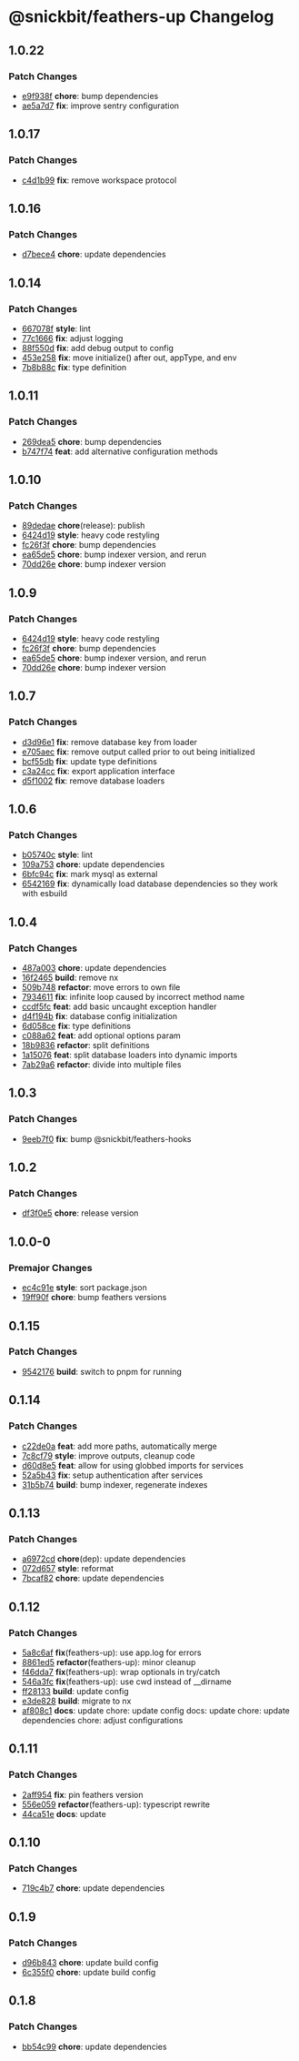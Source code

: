 # @snickbit/feathers-up Changelog

## 1.0.22

### Patch Changes

- [e9f938f](https://github.com/snickbit/feathers/commit/e9f938f) **chore**:  bump dependencies
- [ae5a7d7](https://github.com/snickbit/feathers/commit/ae5a7d7) **fix**:  improve sentry configuration

## 1.0.17

### Patch Changes

- [c4d1b99](https://github.com/snickbit/feathers/commit/c4d1b99) **fix**:  remove workspace protocol

## 1.0.16

### Patch Changes

- [d7bece4](https://github.com/snickbit/feathers/commit/d7bece4) **chore**:  update dependencies

## 1.0.14

### Patch Changes

- [667078f](https://github.com/snickbit/feathers/commit/667078f) **style**:  lint
- [77c1666](https://github.com/snickbit/feathers/commit/77c1666) **fix**:  adjust logging
- [88f550d](https://github.com/snickbit/feathers/commit/88f550d) **fix**:  add debug output to config
- [453e258](https://github.com/snickbit/feathers/commit/453e258) **fix**:  move initialize() after out, appType, and env
- [7b8b88c](https://github.com/snickbit/feathers/commit/7b8b88c) **fix**:  type definition

## 1.0.11

### Patch Changes

- [269dea5](https://github.com/snickbit/feathers/commit/269dea5) **chore**:  bump dependencies
- [b747f74](https://github.com/snickbit/feathers/commit/b747f74) **feat**:  add alternative configuration methods

## 1.0.10

### Patch Changes

- [89dedae](https://github.com/snickbit/feathers/commit/89dedae) **chore**(release):  publish
- [6424d19](https://github.com/snickbit/feathers/commit/6424d19) **style**:  heavy code restyling
- [fc26f3f](https://github.com/snickbit/feathers/commit/fc26f3f) **chore**:  bump dependencies
- [ea65de5](https://github.com/snickbit/feathers/commit/ea65de5) **chore**:  bump indexer version, and rerun
- [70dd26e](https://github.com/snickbit/feathers/commit/70dd26e) **chore**:  bump indexer version

## 1.0.9

### Patch Changes

- [6424d19](https://github.com/snickbit/feathers/commit/6424d19) **style**:  heavy code restyling
- [fc26f3f](https://github.com/snickbit/feathers/commit/fc26f3f) **chore**:  bump dependencies
- [ea65de5](https://github.com/snickbit/feathers/commit/ea65de5) **chore**:  bump indexer version, and rerun
- [70dd26e](https://github.com/snickbit/feathers/commit/70dd26e) **chore**:  bump indexer version

## 1.0.7

### Patch Changes

- [d3d96e1](https://github.com/snickbit/feathers/commit/d3d96e1) **fix**:  remove database key from loader
- [e705aec](https://github.com/snickbit/feathers/commit/e705aec) **fix**:  remove output called prior to out being initialized
- [bcf55db](https://github.com/snickbit/feathers/commit/bcf55db) **fix**:  update type definitions
- [c3a24cc](https://github.com/snickbit/feathers/commit/c3a24cc) **fix**:  export application interface
- [d5f1002](https://github.com/snickbit/feathers/commit/d5f1002) **fix**:  remove database loaders

## 1.0.6

### Patch Changes

- [b05740c](https://github.com/snickbit/feathers/commit/b05740c) **style**:  lint
- [109a753](https://github.com/snickbit/feathers/commit/109a753) **chore**:  update dependencies
- [6bfc94c](https://github.com/snickbit/feathers/commit/6bfc94c) **fix**:  mark mysql as external
- [6542169](https://github.com/snickbit/feathers/commit/6542169) **fix**:  dynamically load database dependencies so they work with esbuild

## 1.0.4

### Patch Changes

- [487a003](https://github.com/snickbit/feathers/commit/487a003) **chore**:  update dependencies
- [16f2465](https://github.com/snickbit/feathers/commit/16f2465) **build**:  remove nx
- [509b748](https://github.com/snickbit/feathers/commit/509b748) **refactor**:  move errors to own file
- [7934611](https://github.com/snickbit/feathers/commit/7934611) **fix**:  infinite loop caused by incorrect method name
- [ccdf5fc](https://github.com/snickbit/feathers/commit/ccdf5fc) **feat**:  add basic uncaught exception handler
- [d4f194b](https://github.com/snickbit/feathers/commit/d4f194b) **fix**:  database config initialization
- [6d058ce](https://github.com/snickbit/feathers/commit/6d058ce) **fix**:  type definitions
- [c088a62](https://github.com/snickbit/feathers/commit/c088a62) **feat**:  add optional options param
- [18b9836](https://github.com/snickbit/feathers/commit/18b9836) **refactor**:  split definitions
- [1a15076](https://github.com/snickbit/feathers/commit/1a15076) **feat**:  split database loaders into dynamic imports
- [7ab29a6](https://github.com/snickbit/feathers/commit/7ab29a6) **refactor**:  divide into multiple files

## 1.0.3

### Patch Changes

- [9eeb7f0](https://github.com/snickbit/feathers/commit/9eeb7f0) **fix**:  bump @snickbit/feathers-hooks

## 1.0.2

### Patch Changes

- [df3f0e5](https://github.com/snickbit/feathers/commit/df3f0e5) **chore**:  release version

## 1.0.0-0

### Premajor Changes

- [ec4c91e](https://github.com/snickbit/feathers/commit/ec4c91e) **style**:  sort package.json
- [19ff90f](https://github.com/snickbit/feathers/commit/19ff90f) **chore**:  bump feathers versions

## 0.1.15

### Patch Changes

- [9542176](https://github.com/snickbit/feathers/commit/9542176) **build**:  switch to pnpm for running

## 0.1.14

### Patch Changes

- [c22de0a](https://github.com/snickbit/feathers/commit/c22de0a) **feat**:  add more paths, automatically merge
- [7c8cf79](https://github.com/snickbit/feathers/commit/7c8cf79) **style**:  improve outputs, cleanup code
- [d60d8e5](https://github.com/snickbit/feathers/commit/d60d8e5) **feat**:  allow for using globbed imports for services
- [52a5b43](https://github.com/snickbit/feathers/commit/52a5b43) **fix**:  setup authentication after services
- [31b5b74](https://github.com/snickbit/feathers/commit/31b5b74) **build**:  bump indexer, regenerate indexes

## 0.1.13

### Patch Changes

- [a6972cd](https://github.com/snickbit/feathers/commit/a6972cd) **chore**(dep):  update dependencies
- [072d657](https://github.com/snickbit/feathers/commit/072d657) **style**:  reformat
- [7bcaf82](https://github.com/snickbit/feathers/commit/7bcaf82) **chore**:  update dependencies

## 0.1.12

### Patch Changes

- [5a8c6af](https://github.com/snickbit/feathers/commit/5a8c6af) **fix**(feathers-up):  use app.log for errors
- [8861ed5](https://github.com/snickbit/feathers/commit/8861ed5) **refactor**(feathers-up):  minor cleanup
- [f46dda7](https://github.com/snickbit/feathers/commit/f46dda7) **fix**(feathers-up):  wrap optionals in try/catch
- [546a3fc](https://github.com/snickbit/feathers/commit/546a3fc) **fix**(feathers-up):  use cwd instead of __dirname
- [ff28133](https://github.com/snickbit/feathers/commit/ff28133) **build**:  update config
- [e3de828](https://github.com/snickbit/feathers/commit/e3de828) **build**:  migrate to nx
- [af808c1](https://github.com/snickbit/feathers/commit/af808c1) **docs**:  update chore: update config docs: update chore: update dependencies chore: adjust configurations

## 0.1.11

### Patch Changes

- [2aff954](https://github.com/snickbit/feathers/commit/2aff954) **fix**:  pin feathers version
- [556e059](https://github.com/snickbit/feathers/commit/556e059) **refactor**(feathers-up):  typescript rewrite
- [44ca51e](https://github.com/snickbit/feathers/commit/44ca51e) **docs**:  update

## 0.1.10

### Patch Changes

- [719c4b7](https://github.com/snickbit/feathers/commit/719c4b7) **chore**:  update dependencies

## 0.1.9

### Patch Changes

- [d96b843](https://github.com/snickbit/feathers/commit/d96b843) **chore**:  update build config
- [6c355f0](https://github.com/snickbit/feathers/commit/6c355f0) **chore**:  update build config

## 0.1.8

### Patch Changes

- [bb54c99](https://github.com/snickbit/feathers/commit/bb54c99) **chore**:  update dependencies

